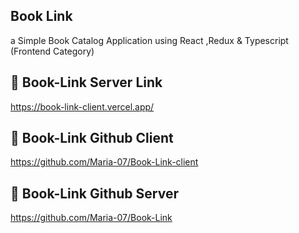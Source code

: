 ## Book Link

a Simple Book Catalog Application using React ,Redux & Typescript (Frontend Category)

## 🔗 Book-Link Server Link

https://book-link-client.vercel.app/

## 🔗 Book-Link Github Client

https://github.com/Maria-07/Book-Link-client

## 🔗 Book-Link Github Server

https://github.com/Maria-07/Book-Link
